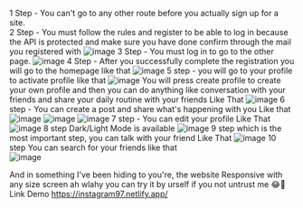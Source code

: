 1 Step - You can't go to any other route before you actually sign up for a site.    
2 Step - You must follow the rules and register to be able to log in because the API is protected and make sure you have done confirm through the mail you registered with
![image](https://github.com/Mohamed-Adel0/Instagram/assets/128996656/6891630c-def6-46d8-8244-d99a4993341d)
3 Step - You must log in to go to the other page.
![image](https://github.com/Mohamed-Adel0/Instagram/assets/128996656/c81843d9-5e26-4a0a-a61a-d158f4d7a256)
4 Step - After you successfully complete the registration you will go to the homepage like that
![image](https://github.com/Mohamed-Adel0/Instagram/assets/128996656/2a25373e-5bd7-452a-b79d-6b61206b158f)
5 step - you will go to your profile to activate profile like that
![image](https://github.com/Mohamed-Adel0/Instagram/assets/128996656/829a2143-0f94-4c65-bf1a-d59e61272f7b)
You will press create profile to create your own profile and then you can do anything like conversation with your friends and share your daily routine with your friends Like That
![image](https://github.com/Mohamed-Adel0/Instagram/assets/128996656/3c4c01ca-8da4-40ec-a062-74ce14544819)
6 step - You can create a post and share what's happening with you Like that
![image](https://github.com/Mohamed-Adel0/Instagram/assets/128996656/0a3f7296-8f43-4922-93bd-54527ab7341b)
![image](https://github.com/Mohamed-Adel0/Instagram/assets/128996656/2c257922-624c-4d96-9c42-6d86cf72310a)
![image](https://github.com/Mohamed-Adel0/Instagram/assets/128996656/eec530d4-8a24-493d-bc54-dbb490d5ea22)
7 step - You can edit your profile Like That
![image](https://github.com/Mohamed-Adel0/Instagram/assets/128996656/32c6252b-8253-48e9-9ff5-90d69ba18dbf)
8 step Dark/Light Mode is available
![image](https://github.com/Mohamed-Adel0/Instagram/assets/128996656/151e82bc-cf05-4956-b908-fefac3f05ca4)
9 step which is the most important step, you can talk with your friend Like That
![image](https://github.com/Mohamed-Adel0/Instagram/assets/128996656/1e44d679-c41c-4f33-ac40-f40097645796)
10 step You can search for your friends like that  
![image](https://github.com/Mohamed-Adel0/Instagram/assets/128996656/f3e1efd0-c4e7-4625-b6ca-706bf58a6e58)
  
And in something I've been hiding to you're, the website Responsive with any size screen ah wlahy you can try it by urself if you not untrust me 😂🤣  
Link Demo
https://instagram97.netlify.app/
